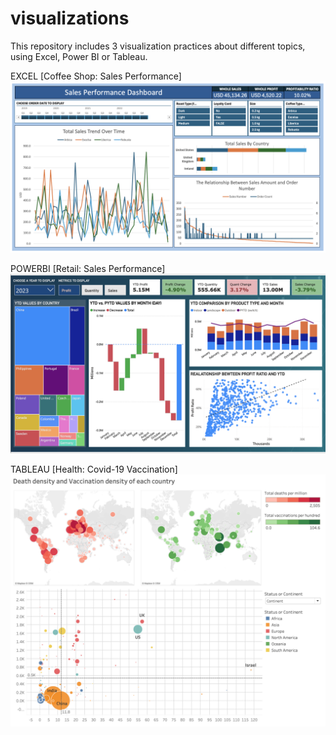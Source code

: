 # visualizations

This repository includes 3 visualization practices about different topics, using Excel, Power BI or Tableau.

EXCEL [Coffee Shop: Sales Performance]
![Alt text](/demos/dashboard-excel.png "original photo")

POWERBI [Retail: Sales Performance]
![Alt text](/demos/dashboard-powerbi.png "original photo")

TABLEAU [Health: Covid-19 Vaccination]
![Alt text](/demos/dashboard-tableau.png "original photo")
